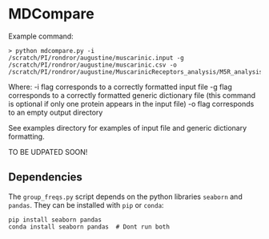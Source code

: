 # MDCompare

Example command:
```
> python mdcompare.py -i /scratch/PI/rondror/augustine/muscarinic.input -g /scratch/PI/rondror/augustine/muscarinic.csv -o /scratch/PI/rondror/augustine/MuscarinicReceptors_analysis/M5R_analysis/MDCompare_outputs/
```

Where:
-i flag corresponds to a correctly formatted input file
-g flag corresponds to a correctly formatted generic dictionary file (this command is optional if only one protein appears in the input file)
-o flag corresponds to an empty output directory

See examples directory for examples of input file and generic dictionary formatting.

TO BE UDPATED SOON!

## Dependencies

The `group_freqs.py` script depends on the python libraries `seaborn` and `pandas`. They can be installed with `pip` or `conda`:
```
pip install seaborn pandas
conda install seaborn pandas  # Dont run both
```
